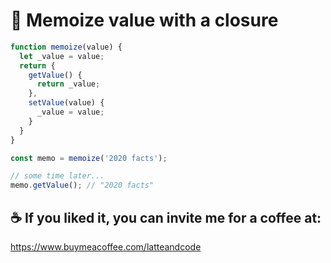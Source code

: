 # 🤫 Memoize value with a closure

```js
function memoize(value) {
  let _value = value;
  return {
    getValue() {
      return _value;
    },
    setValue(value) {
      _value = value;
    }
  }
}

const memo = memoize('2020 facts');

// some time later... 
memo.getValue(); // "2020 facts"
```

## ☕️ If you liked it, you can invite me for a coffee at:

https://www.buymeacoffee.com/latteandcode